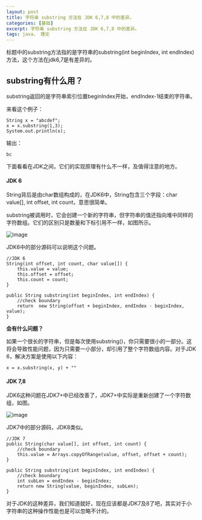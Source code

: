 ```yaml
---
layout: post
title: 字符串 substring 方法在 JDK 6,7,8 中的差异。
categories: [基础]
excerpt: 字符串 substring 方法在 JDK 6,7,8 中的差异。
tags: java， 理论  
---
```



标题中的substring方法指的是字符串的substring(int beginIndex, int endIndex)方法，这个方法在jdk6,7是有差异的。

## substring有什么用？

substring返回的是字符串索引位置beginIndex开始，endIndex-1结束的字符串。

来看这个例子：

```
String x = "abcdef";
x = x.substring(1,3);
System.out.println(x);
```
输出：

```
bc
```

下面看看在JDK之间，它们的实现原理有什么不一样，及值得注意的地方。

#### JDK 6

String背后是由char数组构成的，在JDK6中，String包含三个字段：char value[], int offset, int count，意思很简单。

substring被调用时，它会创建一个新的字符串，但字符串的值还指向堆中同样的字符数组。它们的区别只是数量和下标引用不一样，如图所示。

![image](https://www.programcreek.com/wp-content/uploads/2013/09/string-substring-jdk6-650x389.jpeg)

JDK6中的部分源码可以说明这个问题。

```
//JDK 6
String(int offset, int count, char value[]) {
	this.value = value;
	this.offset = offset;
	this.count = count;
}
 
public String substring(int beginIndex, int endIndex) {
	//check boundary
	return  new String(offset + beginIndex, endIndex - beginIndex, value);
}
```

**会有什么问题？**

如果一个很长的字符串，但是每次使用substring()，你只需要很小的一部分。这将会导致性能问题，因为只需要一小部分，却引用了整个字符数组内容。对于JDK 6，解决方案是使用以下内容：

```
x = x.substring(x, y) + ""
```

#### JDK 7,8

JDK6这种问题在JDK7+中已经改善了，JDK7+中实际是重新创建了一个字符数组，如图。

![image](https://www.programcreek.com/wp-content/uploads/2013/09/string-substring-jdk71-650x389.jpeg)


JDK7中的部分源码，JDK8类似。

```
//JDK 7
public String(char value[], int offset, int count) {
	//check boundary
	this.value = Arrays.copyOfRange(value, offset, offset + count);
}
 
public String substring(int beginIndex, int endIndex) {
	//check boundary
	int subLen = endIndex - beginIndex;
	return new String(value, beginIndex, subLen);
}
```

对于JDK的这种差异，我们知道就好，现在应该都是JDK7及8了吧，其实对于小字符串的这种操作性能也是可以忽略不计的。

